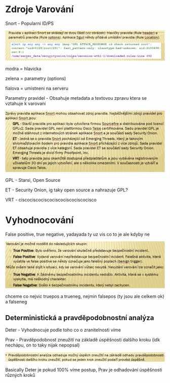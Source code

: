 # Zdroje Varování

Snort - Popularni ID/PS

![obrazek.png](obrazek.png)

modra = hlavicka

zelena = parametry (options)

fialova = umistneni na serveru

Parametry pravidel - Obsahuje metadata a textovou zpravu ktera se vztahuje k varovani

![obrazek.png](obrazek%201.png)

GPL - Starsi, Open Source

ET - Security Onion, ig taky open source a nahrazuje GPL?

VRT - ciscociscociscociscociscociscocisco

# Vyhodnocování

False positive, true negative, yadayada ty uz vis co to je ale kdyby ne

![obrazek.png](obrazek%202.png)

chceme co nejvic truepos a trueneg, nejmin falsepos (ty jsou ale celkem ok) a falseneg

## Deterministická a pravděpodobnostní analýza

Deter - Vyhodnocuje podle toho co o zranitelnosti víme 

Prav - Pravděpodobnost zneužití na základě úspěšnosti dalšího kroku (idk nechápu, on to taky nijak nepopsal)

![obrazek.png](obrazek%203.png)

Basically Deter je pokud 100% víme postup, Prav je odhadování úspěšnosti různých kroků